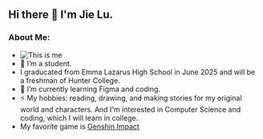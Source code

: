 ## Hi there 👋 I'm Jie Lu.

### About Me:

- ![This is me](file:///Users/jielu/Desktop/Graduate%20photo.JPG "Jie Lu")
- 🔭 I’m a student.
- I graducated from Emma Lazarus High School in June 2025 and will be a freshman of Hunter College.
- 🌱 I’m currently learning Figma and coding.
- ⚡ My hobbies: reading, drawing, and making stories for my original world and characters. And I'm interested in Computer Science and coding, which I will learn in college.
- My favorite game is [Genshin Impact](https://genshin.hoyoverse.com/en/)
